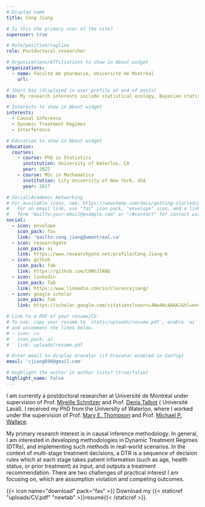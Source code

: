 ```yaml
---
# Display name
title: Cong Jiang

# Is this the primary user of the site?
superuser: true

# Role/position/tagline
role: Postdoctoral researcher

# Organizations/Affiliations to show in About widget
organizations:
  - name: Faculté de pharmacie, Université de Montréal
    url:

# Short bio (displayed in user profile at end of posts)
bio: My research interests include statistical ecology, Bayesian statistics and its applications.

# Interests to show in About widget
interests:
  - Causal Inference
  - Dynamic Treatment Regimes
  - Interference

# Education to show in About widget
education:
  courses:
    - course: PhD in Statistics
      institution: University of Waterloo, CA
      year: 2022
    - course: MSc in Mathematics
      institution: City University of New York, USA
      year: 2017

# Social/Academic Networking
# For available icons, see: https://wowchemy.com/docs/getting-started/page-builder/#icons
#   For an email link, use "fas" icon pack, "envelope" icon, and a link in the
#   form "mailto:your-email@example.com" or "/#contact" for contact widget.
social:
  - icon: envelope
    icon_pack: fas
    link: 'mailto:cong.jiang@umontreal.ca'
  - icon: researchgate
    icon_pack: ai
    link: https://www.researchgate.net/profile/Cong-Jiang-6
  - icon: github
    icon_pack: fab
    link: https://github.com/CONGJIANG
  - icon: linkedin
    icon_pack: fab
    link: https://www.linkedin.com/in/clarencejiang/
  - icon: google scholar
    icon_pack: fab
    link: https://scholar.google.com/citations?user=L4Nw4HcAAAAJ&hl=en&oi=sra

# Link to a PDF of your resume/CV.
# To use: copy your resume to `static/uploads/resume.pdf`, enable `ai` icons in `params.toml`,
# and uncomment the lines below.
# - icon: cv
#   icon_pack: ai
#   link: uploads/resume.pdf

# Enter email to display Gravatar (if Gravatar enabled in Config)
email: 'cjiang698@gmail.com'

# Highlight the author in author lists? (true/false)
highlight_name: false
---
```


I am currently a postdoctoral researcher at Université de Montréal under supervision of Prof. [Mireille Schnitzer](https://www.mireilleschnitzer.com/research.html) and Prof. [Denis Talbot](https://www.crchudequebec.ulaval.ca/en/research/researchers/denis-talbot) ( Université Laval). 
I received my PhD from the University of Waterloo, where I worked under the supervision of Prof. [Mary E. Thompson](https://uwaterloo.ca/statistics-and-actuarial-science/people-profiles/mary-thompson) and Prof. [Michael P. Wallace](https://mpwallace.github.io/). 

My primary research interest is in causal inference methodology. In general, I am interested in developing methodologies in Dynamic Treatment Regimes (DTRs), and implementing such methods in real-world scenarios. In the context of multi-stage treatment decisions, a DTR is a sequence of decision rules which at each stage takes patient information (such as age, health status, or prior treatment) as input, and outputs a treatment recommendation. There are two challenges of practical interest I am focusing on, which are assumption violation and competing outcomes.

{{< icon name="download" pack="fas" >}} Download my {{< staticref "uploads/CV.pdf" "newtab" >}}resumé{{< /staticref >}}.
